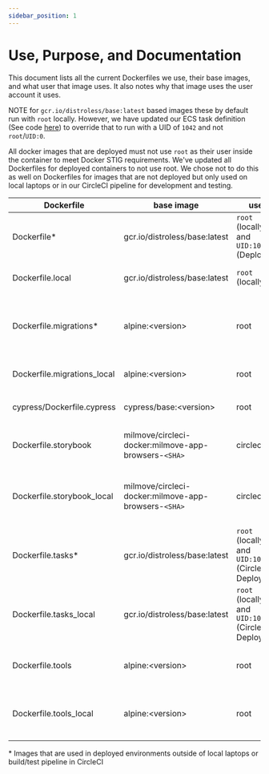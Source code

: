 ```yaml
---
sidebar_position: 1
---
```


# Use, Purpose, and Documentation

This document lists all the current Dockerfiles we use, their base images, and what user that image uses. It also notes why that image uses the user account it uses.

NOTE for `gcr.io/distroless/base:latest` based images these by default run with `root` locally. However, we have updated our ECS task definition (See code [here](https://github.com/transcom/mymove/blob/main/cmd/ecs-deploy/task_def.go#L581)) to override that to run with a UID of `1042` and not `root`/`UID:0`.

All docker images that are deployed must not use `root` as their user inside the container to meet Docker STIG requirements. We've updated all Dockerfiles for deployed containers to not use root. We chose not to do this as well on Dockerfiles for images that are not deployed but only used on local laptops or in our CircleCI pipeline for development and testing.

| Dockerfile    | base image  | user | Where it's used |
| ------------- |-------------| -----| --------------- |
| Dockerfile* | gcr.io/distroless/base:latest | `root` (locally) and `UID:1042` (Deployed) | When running the application when deployed |
| Dockerfile.local | gcr.io/distroless/base:latest | `root` (locally) | When running the application locally only |
| Dockerfile.migrations* | alpine:\<version\> | root | Running migrations when deploying the app, staging, experimental, and production |
| Dockerfile.migrations_local | alpine:\<version\> | root | Running migrations locally only |
| cypress/Dockerfile.cypress | cypress/base:\<version\> | root | Running cypress tests locally and in CircleCI only |
| Dockerfile.storybook | milmove/circleci-docker:milmove-app-browsers-`<SHA>` | circleci | Used when running storybook tests in CircleCI only |
| Dockerfile.storybook_local | milmove/circleci-docker:milmove-app-browsers-`<SHA>` | circleci | Used when running `make storybook_tests` or `make storybook_docker` locally only |
| Dockerfile.tasks* | gcr.io/distroless/base:latest | `root` (locally) and `UID:1042` (CircleCI / Deployed) | ECS Scheduled Tasks |
| Dockerfile.tasks_local | gcr.io/distroless/base:latest | `root` (locally) and `UID:1042` (CircleCI / Deployed) | ECS Scheduled Tasks local only |
| Dockerfile.tools | alpine:\<version\> | root | Container for tools used in e2e testing on CircleCI |
| Dockerfile.tools_local | alpine:\<version\> | root | Container for tools used in e2e testing on CircleCI local only |

\* Images that are used in deployed environments outside of local laptops or build/test pipeline in CircleCI
